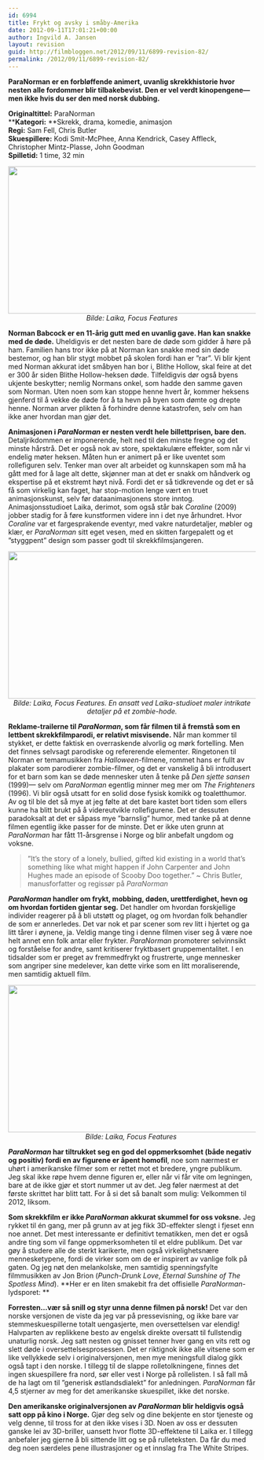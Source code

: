 ```yaml
---
id: 6994
title: Frykt og avsky i småby-Amerika
date: 2012-09-11T17:01:21+00:00
author: Ingvild A. Jansen
layout: revision
guid: http://filmbloggen.net/2012/09/11/6899-revision-82/
permalink: /2012/09/11/6899-revision-82/
---
```

**ParaNorman er en forbløffende animert, uvanlig skrekkhistorie hvor nesten alle fordommer blir tilbakebevist. Den er vel verdt kinopengene— men ikke hvis du ser den med norsk dubbing.**

**Originaltittel:** ParaNorman  
******Kategori:**** **Skrekk, drama, komedie, animasjon  
**Regi:** Sam Fell, Chris Butler  
**Skuespillere:** Kodi Smit-McPhee, Anna Kendrick, Casey Affleck, Christopher Mintz-Plasse, John Goodman  
**Spilletid:** 1 time, 32 min

<p style="text-align: center">
  <a href="http://filmbloggen.net/?attachment_id=6910" rel="attachment wp-att-6910"><img class="aligncenter size-full wp-image-6910" src="http://filmbloggen.net/wp-content/uploads//2012/09/ParaNorman2.jpg" alt="" width="600" height="300" /></a><em>Bilde: Laika, Focus Features</em>
</p>

**Norman Babcock er en 11-årig gutt med en uvanlig gave. Han kan snakke med de døde.** Uheldigvis er det nesten bare de døde som gidder å høre på ham. Familien hans tror ikke på at Norman kan snakke med sin døde bestemor, og han blir stygt mobbet på skolen fordi han er ”rar”. Vi blir kjent med Norman akkurat idet småbyen han bor i, Blithe Hollow, skal feire at det er 300 år siden Blithe Hollow-heksen døde. Tilfeldigvis dør også byens ukjente beskytter; nemlig Normans onkel, som hadde den samme gaven som Norman. Uten noen som kan stoppe henne hvert år, kommer heksens gjenferd til å vekke de døde for å ta hevn på byen som dømte og drepte henne. Norman arver plikten å forhindre denne katastrofen, selv om han ikke aner hvordan man gjør det.

**Animasjonen i _ParaNorman_ er nesten verdt hele billettprisen, bare den.** Detaljrikdommen er imponerende, helt ned til den minste fregne og det minste hårstrå. Det er også nok av store, spektakulære effekter, som når vi endelig møter heksen. Måten hun er animert på er like uventet som rollefiguren selv. Tenker man over alt arbeidet og kunnskapen som må ha gått med for å lage alt dette, skjønner man at det er snakk om håndverk og ekspertise på et ekstremt høyt nivå. Fordi det er så tidkrevende og det er så få som virkelig kan faget, har stop-motion lenge vært en truet animasjonskunst, selv før dataanimasjonens store inntog. Animasjonsstudioet Laika, derimot, som også står bak _Coraline_ (2009) jobber stadig for å føre kunstformen videre inn i det nye århundret. Hvor _Coraline_ var et fargesprakende eventyr, med vakre naturdetaljer, møbler og klær, er _ParaNorman_ sitt eget vesen, med en skitten fargepalett og et ”styggpent” design som passer godt til skrekkfilmsjangeren.

<p style="text-align: center">
  <a href="http://filmbloggen.net/?attachment_id=6909" rel="attachment wp-att-6909"><img class="aligncenter size-full wp-image-6909" src="http://filmbloggen.net/wp-content/uploads//2012/09/ParaNorman1.jpg" alt="" width="600" height="300" /></a><em>Bilde: Laika, Focus Features. En ansatt ved Laika-studioet maler intrikate detaljer på et zombie-hode.</em>
</p>

**Reklame-trailerne til _ParaNorman_, som får filmen til å fremstå som en lettbent skrekkfilmparodi, er relativt misvisende.** Når man kommer til stykket, er dette faktisk en overraskende alvorlig og mørk fortelling. Men det finnes selvsagt parodiske og refererende elementer. Ringetonen til Norman er temamusikken fra _Halloween_-filmene, rommet hans er fullt av plakater som parodierer zombie-filmer, og det er vanskelig å bli introdusert for et barn som kan se døde mennesker uten å tenke på _Den sjette sansen_ (1999)— selv om _ParaNorman_ egentlig minner meg mer om _The Frighteners_ (1996). Vi blir også utsatt for en solid dose fysisk komikk og toaletthumor. Av og til ble det så mye at jeg følte at det bare kastet bort tiden som ellers kunne ha blitt brukt på å videreutvikle rollefigurene. Det er dessuten paradoksalt at det er såpass mye ”barnslig” humor, med tanke på at denne filmen egentlig ikke passer for de minste. Det er ikke uten grunn at _ParaNorman_ har fått 11-årsgrense i Norge og blir anbefalt ungdom og voksne.

> ”It’s the story of a lonely, bullied, gifted kid existing in a world that’s something like what might happen if John Carpenter and John Hughes made an episode of Scooby Doo together.” ~ Chris Butler, manusforfatter og regissør på _ParaNorman_

**_ParaNorman_ handler om frykt, mobbing, døden, urettferdighet, hevn og om hvordan fortiden gjentar seg.** Det handler om hvordan forskjellige individer reagerer på å bli utstøtt og plaget, og om hvordan folk behandler de som er annerledes. Det var nok et par scener som rev litt i hjertet og ga litt tårer i øynene, ja. Veldig mange ting i denne filmen viser seg å være noe helt annet enn folk antar eller frykter. _ParaNorman_ promoterer selvinnsikt og forståelse for andre, samt kritiserer fryktbasert gruppementalitet. I en tidsalder som er preget av fremmedfrykt og frustrerte, unge mennesker som angriper sine medelever, kan dette virke som en litt moraliserende, men samtidig aktuell film.

<p style="text-align: center">
  <a href="http://filmbloggen.net/?attachment_id=6913" rel="attachment wp-att-6913"><img class="aligncenter size-full wp-image-6913" src="http://filmbloggen.net/wp-content/uploads//2012/09/ParaNorman3.jpg" alt="" width="600" height="300" /></a><em>Bilde: Laika, Focus Features </em>
</p>

**_ParaNorman_ har tiltrukket seg en god del oppmerksomhet (både negativ og positiv) fordi en av figurene er åpent homofil**, noe som nærmest er uhørt i amerikanske filmer som er rettet mot et bredere, yngre publikum. Jeg skal ikke røpe hvem denne figuren er, eller når vi får vite om legningen, bare at de ikke gjør et stort nummer ut av det. Jeg føler nærmest at det første skrittet har blitt tatt. For å si det så banalt som mulig: Velkommen til 2012, liksom.

**Som skrekkfilm er ikke _ParaNorman_ akkurat skummel for oss voksne.** Jeg rykket til én gang, mer på grunn av at jeg fikk 3D-effekter slengt i fjeset enn noe annet. Det mest interessante er definitivt tematikken, men det er også andre ting som vil fange oppmerksomheten til et eldre publikum. Det var gøy å studere alle de sterkt karikerte, men også virkelighetsnære mennesketypene, fordi de virker som om de er inspirert av vanlige folk på gaten. Og jeg nøt den melankolske, men samtidig spenningsfylte filmmusikken av Jon Brion (_Punch-Drunk Love_, _Eternal Sunshine of The Spotless Mind_). **Her er en liten smakebit fra det offisielle _ParaNorman_-lydsporet: **

<div class="video-shortcode">
</div>

**Forresten…vær så snill og styr unna denne filmen på norsk!** Det var den norske versjonen de viste da jeg var på pressevisning, og ikke bare var stemmeskuespillerne totalt uengasjerte, men oversettelsen var elendig! Halvparten av replikkene besto av engelsk direkte oversatt til fullstendig unaturlig norsk. Jeg satt nesten og gnisset tenner hver gang en vits rett og slett døde i oversettelsesprosessen. Det er riktignok ikke alle vitsene som er like vellykkede selv i originalversjonen, men mye meningsfull dialog gikk også tapt i den norske. I tillegg til de slappe rolletolkningene, finnes det ingen skuespillere fra nord, sør eller vest i Norge på rollelisten. I så fall må de ha lagt om til ”generisk østlandsdialekt” for anledningen. _ParaNorman_ får 4,5 stjerner av meg for det amerikanske skuespillet, ikke det norske.

**Den amerikanske originalversjonen av _ParaNorman_ blir heldigvis også satt opp på kino i Norge.** Gjør deg selv og dine bekjente en stor tjeneste og velg denne, til tross for at den ikke vises i 3D. Noen av oss er dessuten ganske lei av 3D-briller, uansett hvor flotte 3D-effektene til Laika er. I tillegg anbefaler jeg gjerne å bli sittende litt og se på rulleteksten. Da får du med deg noen særdeles pene illustrasjoner og et innslag fra The White Stripes.

<div class="video-shortcode">
</div>